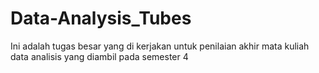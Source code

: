 ﻿# Data-Analysis_Tubes
Ini adalah tugas besar yang di kerjakan untuk penilaian akhir mata kuliah data analisis yang diambil pada semester 4 
